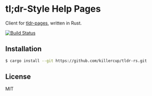 # tl;dr-Style Help Pages

Client for [tldr-pages](http://tldr-pages.github.io/), written in Rust.

[![Build Status](https://travis-ci.org/killercup/tldr-rs.svg)](https://travis-ci.org/killercup/tldr-rs)

## Installation

```sh
$ cargo install --git https://github.com/killercup/tldr-rs.git
```

## License 

MIT
